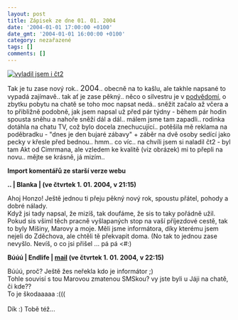 ```yaml
---
layout: post
title: Zápisek ze dne 01. 01. 2004
date: '2004-01-01 17:00:00 +0100'
date_gmt: '2004-01-01 16:00:00 +0100'
category: nezařazené
tags: []
comments: []
---
```

<div >  <a href="/%base_url%/assets/old-images/smoljak.jpg"><img alt="vyladil jsem i čt2" src="%base_url%/assets/old-images/smoljak.jpg"></a>  </div>
<p>Tak je tu zase nový rok.. <big>2004</big>.. obecně na to kašlu, ale takhle napsané to vypadá zajímavě..  tak ať je zase pěkný.. něco o silvestru je v  <a href="art.php?a=novyrok.htm">podvědomí</a>, o zbytku  pobytu na chatě se toho moc napsat nedá.. sněžit začalo až včera a to přibližně podobně, jak jsem napsal  už před pár týdny - během pár hodin spousta sněhu a nahoře sněží dál a dál.. málem jsme tam  zapadli.. rodinka dotáhla na chatu TV, což bylo docela znechucující.. potěšila mě reklama na  poděbradku - &quot;dnes je den bujaré zábavy&quot; + záběr na dvě osoby sedící jako pecky v křesle před bednou..  hmm.. co víc.. na chvíli jsem si naladil čt2 - byl tam Akt od Cimrmana, ale vzledem ke kvalitě (viz obrázek)  mi to přepli na novu.. mějte se krásně, já mizím..</p>
<div class="import-komentaru">
<p><strong>Import komentářů ze starší verze webu</strong></p>
<div class="comment">
<p style="font-weight:bold"><span class="compredmet">..</span> | <span class="comname">Blanka</span> | (ve&nbsp;čtvrtek&nbsp;1.&nbsp;01.&nbsp;2004,&nbsp;v&nbsp;21:15)</p>
<p>Ahoj Honzo! Ještě jednou ti přeju pěkný nový rok, spoustu přátel, pohody a dobré nálady. <br> Když jsi tady napsal, že mizíš, tak doufáme, že sis to taky pořádně užil. Pokud sis všiml těch pracně vyšlapaných stop na vaší příjezdové cestě, tak to byly Míšiny, Marovy a moje. Měli jsme informátora, díky kterému jsem nejeli do Zděchova, ale chtěli tě překvapit doma. (No tak to jednou zase nevyšlo. Nevíš, o co jsi přišel ... pá pá &lt;#:) </p>
</div>
<div class="comment">
<p style="font-weight:bold"><span class="compredmet">Búúú</span> | <span class="comname">Endlife</span> |  <a href="mailto:jan.martinek@post.cz">mail</a> (ve&nbsp;čtvrtek&nbsp;1.&nbsp;01.&nbsp;2004,&nbsp;v&nbsp;22:15)</p>
<p>Búúú, proč? Ještě žes neřekla kdo je informátor ;) <br> Tohle souvisí s tou Marovou zmatenou SMSkou? vy jste byli u Jáji na chatě, či kde?? <br> To je škodaaaaa :((( <br>  <br> Dík :) Tobě též... </p>
</div>
</div>
